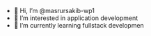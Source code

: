 - 👋 Hi, I’m @masrursakib-wp1
- 👀 I’m interested in application development
- 🌱 I’m currently learning fullstack developmen


